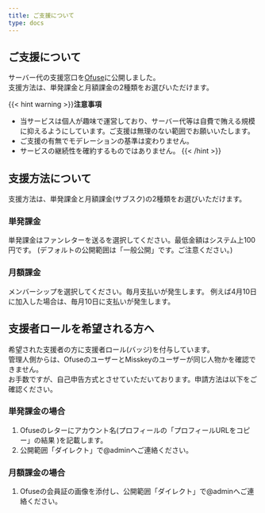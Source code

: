```yaml
---
title: ご支援について
type: docs
---
```


## ご支援について

サーバー代の支援窓口を[Ofuse](https://ofuse.me/anahibi)に公開しました。  
支援方法は、単発課金と月額課金の2種類をお選びいただけます。  

{{< hint warning >}}**注意事項**  
- 当サービスは個人が趣味で運営しており、サーバー代等は自費で賄える規模に抑えるようにしています。ご支援は無理のない範囲でお願いいたします。
- ご支援の有無でモデレーションの基準は変わりません。
- サービスの継続性を確約するものではありません。
{{< /hint >}}

## 支援方法について

支援方法は、単発課金と月額課金(サブスク)の2種類をお選びいただけます。  

### 単発課金

単発課金はファンレターを送るを選択してください。最低金額はシステム上100円です。
(デフォルトの公開範囲は「一般公開」です。ご注意ください。)

### 月額課金

メンバーシップを選択してください。毎月支払いが発生します。
例えば4月10日に加入した場合は、毎月10日に支払いが発生します。

## 支援者ロールを希望される方へ

希望された支援者の方に支援者ロール(バッジ)を付与しています。  
管理人側からは、OfuseのユーザーとMisskeyのユーザーが同じ人物かを確認できません。  
お手数ですが、自己申告方式とさせていただいております。申請方法は以下をご確認ください。  

### 単発課金の場合

1. Ofuseのレターにアカウント名(プロフィールの「プロフィールURLをコピー」の結果 )を記載します。
2. 公開範囲「ダイレクト」で@adminへご連絡ください。

### 月額課金の場合

1. Ofuseの会員証の画像を添付し、公開範囲「ダイレクト」で@adminへご連絡ください。
